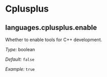   # Cplusplus
  


## languages\.cplusplus\.enable

Whether to enable tools for C++ development\.



*Type:*
boolean



*Default:*
` false `



*Example:*
` true `
